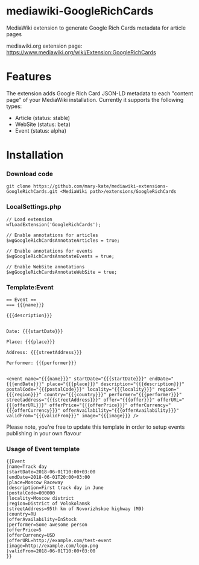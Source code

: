 # mediawiki-GoogleRichCards
MediaWiki extension to generate Google Rich Cards metadata for article pages

mediawiki.org extension page: https://www.mediawiki.org/wiki/Extension:GoogleRichCards

# Features
The extension adds Google Rich Card JSON-LD metadata to each "content page" of your MediaWiki installation.
Currently it supports the following types:

 * Article (status: stable)
 * WebSite (status: beta)
 * Event (status: alpha)

# Installation

### Download code
```
git clone https://github.com/mary-kate/mediawiki-extensions-GoogleRichCards.git <MediaWiki path>/extensions/GoogleRichCards
```

### LocalSettings.php
```
// Load extension
wfLoadExtension('GoogleRichCards');

// Enable annotations for articles
$wgGoogleRichCardsAnnotateArticles = true;

// Enable annotations for events
$wgGoogleRichCardsAnnotateEvents = true;

// Enable WebSite annotations
$wgGoogleRichCardsAnnotateWebSite = true;
```

### Template:Event
```
== Event ==
=== {{{name}}}

{{{description}}}


Date: {{{startDate}}}

Place: {{{place}}}

Address: {{{streetAddress}}}

Performer: {{{performer}}}


<event name="{{{name}}}" startDate="{{{startDate}}}" endDate="{{{endDate}}}" place="{{{place}}}" description="{{{description}}}" postalCode="{{{postalCode}}}" locality="{{{locality}}}" region="{{{region}}}" country="{{{country}}}" performer="{{{performer}}}" streetaddress="{{{streetAddress}}}" offer="{{{offer}}}" offerURL="{{{offerURL}}}" offerPrice="{{{offerPrice}}}" offerCurrency="{{{offerCurrency}}}" offerAvailability="{{{offerAvailability}}}" validFrom="{{{validFrom}}}" image="{{{image}}} />
```

Please note, you're free to update this template in order to setup events publishing in your own flavour

### Usage of Event template

```
{{Event
|name=Track day
|startDate=2018-06-01T10:00+03:00
|endDate=2018-06-01T20:00+03:00
|place=Moscow Raceway
|description=First track day in June
|postalCode=000000
|locality=Moscow district
|region=District of Volokolamsk
|streetAddress=95th km of Novorizhskoe highway (М9)
|country=RU
|offerAvailability=InStock
|performer=Some awesome person
|offerPrice=5
|offerCurrency=USD
|offerURL=http://example.com/test-event
|image=http://example.com/logo.png
|validFrom=2018-06-01T10:00+03:00
}}
```

